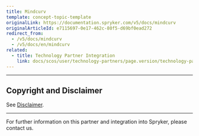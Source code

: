 ```yaml
---
title: Mindcurv
template: concept-topic-template
originalLink: https://documentation.spryker.com/v5/docs/mindcurv
originalArticleId: e7115697-0e17-462c-80f5-d69bf0ead272
redirect_from:
  - /v5/docs/mindcurv
  - /v5/docs/en/mindcurv
related:
  - title: Technology Partner Integration
    link: docs/scos/user/technology-partners/page.version/technology-partner-integration.html
---
```


---

## Copyright and Disclaimer

See [Disclaimer](https://github.com/spryker/spryker-documentation).

---
For further information on this partner and integration into Spryker, please contact us.

<div class="hubspot-form js-hubspot-form" data-portal-id="2770802" data-form-id="163e11fb-e833-4638-86ae-a2ca4b929a41" id="hubspot-1"></div>

